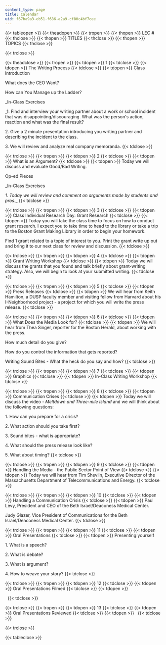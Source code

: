 ```yaml
---
content_type: page
title: Calendar
uid: f67ba9a3-eb51-f686-a2a9-cf80c4bf7cee
---
```


{{< tableopen >}}
{{< theadopen >}}
{{< tropen >}}
{{< thopen >}}
LEC #
{{< thclose >}}
{{< thopen >}}
TITLES
{{< thclose >}}
{{< thopen >}}
TOPICS
{{< thclose >}}

{{< trclose >}}

{{< theadclose >}}
{{< tropen >}}
{{< tdopen >}}
1
{{< tdclose >}}
{{< tdopen >}}
The Writing Process
{{< tdclose >}}
{{< tdopen >}}
Class Introduction  
  
What does the CEO Want?  
  
How can You Manage up the Ladder?  
  
_In-Class Exercises  
  
_1\. Find and interview your writing partner about a work or school incident that was disappointing/discouraging. What was the person's action, reaction and what was the final result?  
  
2\. Give a 2 minute presentation introducing you writing partner and describing the incident to the class.  
  
3\. We will review and analyze real company memoranda.
{{< tdclose >}}

{{< trclose >}}
{{< tropen >}}
{{< tdopen >}}
2
{{< tdclose >}}
{{< tdopen >}}
What is an Argument?
{{< tdclose >}}
{{< tdopen >}}
Today we will discuss and evaluate Good/Bad Writing.  
  
Op-ed Pieces  
  
_In-Class Exercises  
  
_1\. Today we will review and comment on arguments made by students and pros_._
{{< tdclose >}}

{{< trclose >}}
{{< tropen >}}
{{< tdopen >}}
3
{{< tdclose >}}
{{< tdopen >}}
Class Individual Research Day: Grant Research
{{< tdclose >}}
{{< tdopen >}}
Today you will take the class time to focus on how to conduct grant research. I expect you to take time to head to the library or take a trip to the Boston Grant Making Library in order to begin your homework.  
  
Find 1 grant related to a topic of interest to you. Print the grant write up out and bring it to our next class for review and discussion.
{{< tdclose >}}

{{< trclose >}}
{{< tropen >}}
{{< tdopen >}}
4
{{< tdclose >}}
{{< tdopen >}}
Grant Writing Workshop
{{< tdclose >}}
{{< tdopen >}}
Today we will discuss the grants that you found and talk briefly about grant-writing strategy. Also, we will begin to look at your submitted writing.
{{< tdclose >}}

{{< trclose >}}
{{< tropen >}}
{{< tdopen >}}
5
{{< tdclose >}}
{{< tdopen >}}
Press Releases
{{< tdclose >}}
{{< tdopen >}}
We will hear from Keith Hamilton, a DUSP faculty member and visiting fellow from Harvard about his I-Neighborhood project - a project for which you will write the press release.
{{< tdclose >}}

{{< trclose >}}
{{< tropen >}}
{{< tdopen >}}
6
{{< tdclose >}}
{{< tdopen >}}
What Does the Media Look for?
{{< tdclose >}}
{{< tdopen >}}
We will hear from Thea Singer, reporter for the Boston Herald, about working with the press.  
  
How much detail do you give?  
  
How do you control the information that gets reported?  
  
Writing Sound Bites - What the heck do you say and how?
{{< tdclose >}}

{{< trclose >}}
{{< tropen >}}
{{< tdopen >}}
7
{{< tdclose >}}
{{< tdopen >}}
Graphics
{{< tdclose >}}
{{< tdopen >}}
In-Class Writing Workshop
{{< tdclose >}}

{{< trclose >}}
{{< tropen >}}
{{< tdopen >}}
8
{{< tdclose >}}
{{< tdopen >}}
Communication Crises
{{< tdclose >}}
{{< tdopen >}}
Today we will discuss the video - _Meltdown and Three-mile Island_ and we will think about the following questions:  
  
1\. How can you prepare for a crisis?  
  
2\. What action should you take first?  
  
3\. Sound bites - what is appropriate?  
  
4\. What should the press release look like?  
  
5\. What about timing?
{{< tdclose >}}

{{< trclose >}}
{{< tropen >}}
{{< tdopen >}}
9
{{< tdclose >}}
{{< tdopen >}}
Handling the Media - the Public Sector Point of View
{{< tdclose >}}
{{< tdopen >}}
Today we will hear from Tim Shevlin, Executive Director of the Massachusetts Department of Telecommunications and Energy.
{{< tdclose >}}

{{< trclose >}}
{{< tropen >}}
{{< tdopen >}}
10
{{< tdclose >}}
{{< tdopen >}}
Handling a Communication Crisis
{{< tdclose >}}
{{< tdopen >}}
Paul Levy, President and CEO of the Beth Israel/Deaconess Medical Center.  
  
Judy Glazer, Vice President of Communications for the Beth Israel/Deaconess Medical Center.
{{< tdclose >}}

{{< trclose >}}
{{< tropen >}}
{{< tdopen >}}
11
{{< tdclose >}}
{{< tdopen >}}
Oral Presentations
{{< tdclose >}}
{{< tdopen >}}
Presenting yourself  
  
1\. What is a speech?  
  
2\. What is debate?  
  
3\. What is argument?  
  
4\. How to weave your story?
{{< tdclose >}}

{{< trclose >}}
{{< tropen >}}
{{< tdopen >}}
12
{{< tdclose >}}
{{< tdopen >}}
Oral Presentations Filmed
{{< tdclose >}}
{{< tdopen >}}
  
 
{{< tdclose >}}

{{< trclose >}}
{{< tropen >}}
{{< tdopen >}}
13
{{< tdclose >}}
{{< tdopen >}}
Oral Presentations Reviewed
{{< tdclose >}}
{{< tdopen >}}
 
{{< tdclose >}}

{{< trclose >}}

{{< tableclose >}}